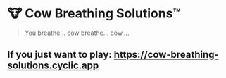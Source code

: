 # 🐮 Cow Breathing Solutions™

> You breathe... cow breathe... cow....

## If you just want to play: https://cow-breathing-solutions.cyclic.app
